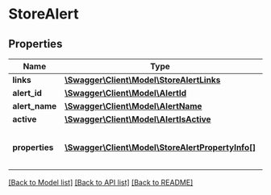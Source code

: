 # StoreAlert

## Properties
Name | Type | Description | Notes
------------ | ------------- | ------------- | -------------
**links** | [**\Swagger\Client\Model\StoreAlertLinks**](StoreAlertLinks.md) |  | [optional] 
**alert_id** | [**\Swagger\Client\Model\AlertId**](AlertId.md) |  | 
**alert_name** | [**\Swagger\Client\Model\AlertName**](AlertName.md) |  | 
**active** | [**\Swagger\Client\Model\AlertIsActive**](AlertIsActive.md) |  | 
**properties** | [**\Swagger\Client\Model\StoreAlertPropertyInfo[]**](StoreAlertPropertyInfo.md) | The current configuration properties of the alert | [optional] 

[[Back to Model list]](../README.md#documentation-for-models) [[Back to API list]](../README.md#documentation-for-api-endpoints) [[Back to README]](../README.md)


